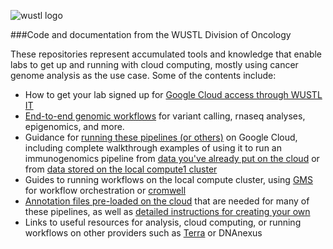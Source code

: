 ![wustl logo](wustl.png?raw=true)

###Code and documentation from the WUSTL Division of Oncology

These repositories represent accumulated tools and knowledge that enable labs to get up and running with cloud computing, mostly using cancer genome analysis as the use case.  Some of the contents include:

- How to get your lab signed up for [Google Cloud access through WUSTL IT](https://it.wustl.edu/services/cloud-computing/google-cloud-platform/)
- [End-to-end genomic workflows](https://github.com/wustl-oncology/analysis-wdls) for variant calling, rnaseq analyses, epigenomics, and more.
- Guidance for [running these pipelines (or others)](https://github.com/wustl-oncology/cloud-workflows) on Google Cloud, including complete walkthrough examples of using it to run an immunogenomics pipeline from [data you've already put on the cloud](https://github.com/wustl-oncology/immuno_gcp_wdl_local) or from [data stored on the local compute1 cluster ](https://github.com/wustl-oncology/immuno_gcp_wdl_local)
- Guides to running workflows on the local compute cluster, using [GMS](https://github.com/wustl-oncology/immuno-planning/issues/13) for workflow orchestration or [cromwell]()
- [Annotation files pre-loaded on the cloud](https://console.cloud.google.com/storage/browser/griffith-lab-workflow-inputs) that are needed for many of these pipelines, as well as [detailed instructions for creating your own](https://github.com/genome/analysis-workflows/wiki/Gathering-input-files)
- Links to useful resources for analysis, cloud computing, or running workflows on other providers such as [Terra]() or DNAnexus


